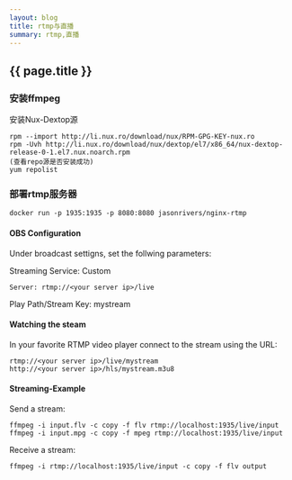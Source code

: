 ```yaml
---
layout: blog
title: rtmp与直播
summary: rtmp,直播
---
```


## {{ page.title }}

### 安装ffmpeg
安装Nux-Dextop源
```
rpm --import http://li.nux.ro/download/nux/RPM-GPG-KEY-nux.ro 
rpm -Uvh http://li.nux.ro/download/nux/dextop/el7/x86_64/nux-dextop-release-0-1.el7.nux.noarch.rpm
(查看repo源是否安装成功)
yum repolist 
```

### 部署rtmp服务器
```
docker run -p 1935:1935 -p 8080:8080 jasonrivers/nginx-rtmp
```
#### OBS Configuration
Under broadcast settigns, set the follwing parameters:

Streaming Service: Custom
```
Server: rtmp://<your server ip>/live
```
Play Path/Stream Key: mystream
#### Watching the steam
In your favorite RTMP video player connect to the stream using the URL:
```
rtmp://<your server ip>/live/mystream
http://<your server ip>/hls/mystream.m3u8
```
#### Streaming-Example
Send a stream:
```
ffmpeg -i input.flv -c copy -f flv rtmp://localhost:1935/live/input
ffmpeg -i input.mpg -c copy -f mpeg rtmp://localhost:1935/live/input
```
Receive a stream:
```
ffmpeg -i rtmp://localhost:1935/live/input -c copy -f flv output
```
